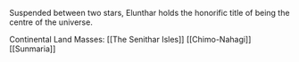Suspended between two stars, Elunthar holds the honorific title of being the centre of the universe.  

Continental Land Masses:
[[The Senithar Isles]]
[[Chimo-Nahagi]]
[[Sunmaria]]